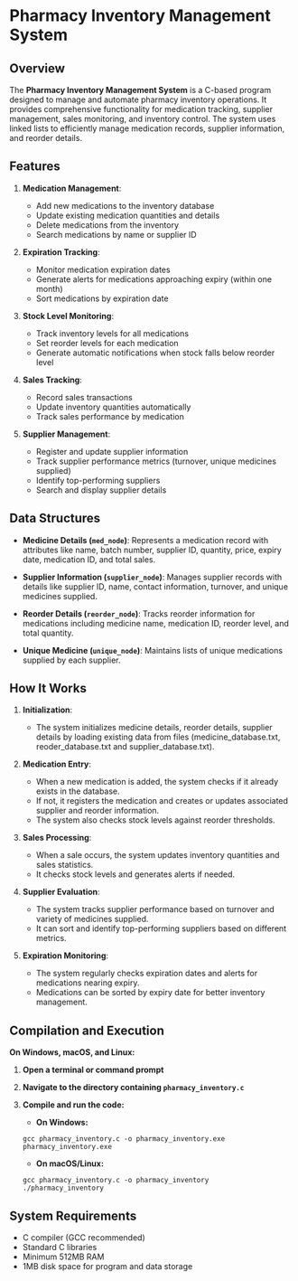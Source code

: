 # Pharmacy Inventory Management System

## Overview
The **Pharmacy Inventory Management System** is a C-based program designed to manage and automate pharmacy inventory operations. It provides comprehensive functionality for medication tracking, supplier management, sales monitoring, and inventory control. The system uses linked lists to efficiently manage medication records, supplier information, and reorder details.

## Features

1. **Medication Management**:
   * Add new medications to the inventory database
   * Update existing medication quantities and details
   * Delete medications from the inventory
   * Search medications by name or supplier ID

2. **Expiration Tracking**:
   * Monitor medication expiration dates
   * Generate alerts for medications approaching expiry (within one month)
   * Sort medications by expiration date

3. **Stock Level Monitoring**:
   * Track inventory levels for all medications
   * Set reorder levels for each medication
   * Generate automatic notifications when stock falls below reorder level

4. **Sales Tracking**:
   * Record sales transactions
   * Update inventory quantities automatically
   * Track sales performance by medication

5. **Supplier Management**:
   * Register and update supplier information
   * Track supplier performance metrics (turnover, unique medicines supplied)
   * Identify top-performing suppliers
   * Search and display supplier details

## Data Structures

* **Medicine Details (`med_node`)**: Represents a medication record with attributes like name, batch number, supplier ID, quantity, price, expiry date, medication ID, and total sales.

* **Supplier Information (`supplier_node`)**: Manages supplier records with details like supplier ID, name, contact information, turnover, and unique medicines supplied.

* **Reorder Details (`reorder_node`)**: Tracks reorder information for medications including medicine name, medication ID, reorder level, and total quantity.

* **Unique Medicine (`unique_node`)**: Maintains lists of unique medications supplied by each supplier.

## How It Works

1. **Initialization**:
   * The system initializes medicine details, reorder details, supplier details by loading existing data from files (medicine_database.txt, reoder_database.txt and supplier_database.txt).

2. **Medication Entry**:
   * When a new medication is added, the system checks if it already exists in the database.
   * If not, it registers the medication and creates or updates associated supplier and reorder information.
   * The system also checks stock levels against reorder thresholds.

3. **Sales Processing**:
   * When a sale occurs, the system updates inventory quantities and sales statistics.
   * It checks stock levels and generates alerts if needed.

4. **Supplier Evaluation**:
   * The system tracks supplier performance based on turnover and variety of medicines supplied.
   * It can sort and identify top-performing suppliers based on different metrics.

5. **Expiration Monitoring**:
   * The system regularly checks expiration dates and alerts for medications nearing expiry.
   * Medications can be sorted by expiry date for better inventory management.

## Compilation and Execution

**On Windows, macOS, and Linux:**

1. **Open a terminal or command prompt**
2. **Navigate to the directory containing `pharmacy_inventory.c`**
3. **Compile and run the code:**

   * **On Windows:**
   ```
   gcc pharmacy_inventory.c -o pharmacy_inventory.exe
   pharmacy_inventory.exe
   ```

   * **On macOS/Linux:**
   ```
   gcc pharmacy_inventory.c -o pharmacy_inventory
   ./pharmacy_inventory
   ```

## System Requirements

* C compiler (GCC recommended)
* Standard C libraries
* Minimum 512MB RAM
* 1MB disk space for program and data storage